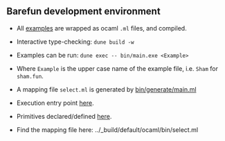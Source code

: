 ## Barefun development environment

- All [examples](../examples) are wrapped as ocaml `.ml` files, and compiled.
- Interactive type-checking: `dune build -w`
- Examples can be run: `dune exec -- bin/main.exe <Example>`
- Where `Example` is the upper case name of the example file, i.e. `Sham` for `sham.fun`.
- A mapping file `select.ml` is generated by [bin/generate/main.ml](bin/generate/main.ml)

- Execution entry point [here](bin/main.ml).
- Primitives declared/defined [here](prim_lib/prim.ml).
- Find the mapping file here: ../_build/default/ocaml/bin/select.ml

